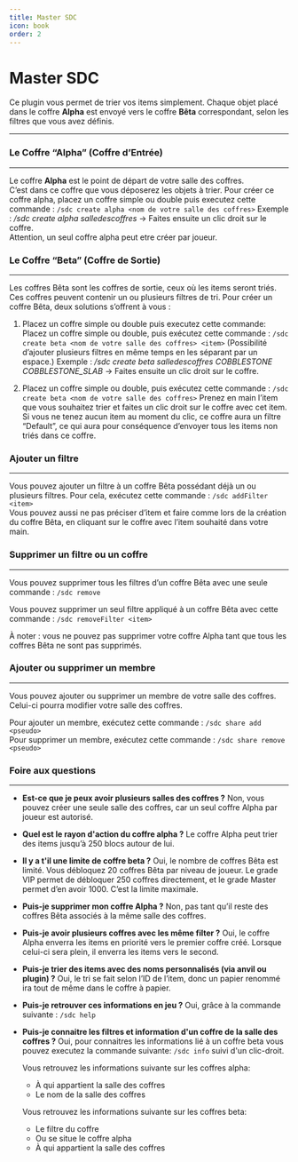 ```yaml
---
title: Master SDC
icon: book
order: 2
---
```


# Master SDC

Ce plugin vous permet de trier vos items simplement. 
Chaque objet placé dans le coffre **Alpha** est envoyé vers le coffre **Bêta** correspondant, selon les filtres que vous avez définis.

---

### Le Coffre “Alpha” (Coffre d’Entrée)
---
Le coffre **Alpha** est le point de départ de votre salle des coffres.  
C’est dans ce coffre que vous déposerez les objets à trier.
Pour créer ce coffre alpha, placez un coffre simple ou double puis executez cette commande :
``/sdc create alpha <nom de votre salle des coffres>``  Exemple : _/sdc create alpha salledescoffres_  ->
Faites ensuite un clic droit sur le coffre.  
Attention, un seul coffre alpha peut etre créer par joueur.

### Le Coffre “Beta” (Coffre de Sortie)
---
Les coffres Bêta sont les coffres de sortie, ceux où les items seront triés.
Ces coffres peuvent contenir un ou plusieurs filtres de tri.
Pour créer un coffre Bêta, deux solutions s’offrent à vous :
1. Placez un coffre simple ou double puis executez cette commande:
Placez un coffre simple ou double, puis exécutez cette commande :
``/sdc create beta <nom de votre salle des coffres> <item>``
(Possibilité d’ajouter plusieurs filtres en même temps en les séparant par un espace.)
Exemple : _/sdc create beta salledescoffres COBBLESTONE COBBLESTONE_SLAB_  ->
Faites ensuite un clic droit sur le coffre.

2. Placez un coffre simple ou double, puis exécutez cette commande :
``/sdc create beta <nom de votre salle des coffres>``
Prenez en main l’item que vous souhaitez trier et faites un clic droit sur le coffre avec cet item.
Si vous ne tenez aucun item au moment du clic, ce coffre aura un filtre “Default”, ce qui aura pour conséquence d’envoyer tous les items non triés dans ce coffre.


### Ajouter un filtre
---
Vous pouvez ajouter un filtre à un coffre Bêta possédant déjà un ou plusieurs filtres.
Pour cela, exécutez cette commande :
``/sdc addFilter <item>``  
Vous pouvez aussi ne pas préciser d’item et faire comme lors de la création du coffre Bêta, en cliquant sur le coffre avec l’item souhaité dans votre main.

### Supprimer un filtre ou un coffre
---
Vous pouvez supprimer tous les filtres d’un coffre Bêta avec une seule commande :
``/sdc remove``

Vous pouvez supprimer un seul filtre appliqué à un coffre Bêta avec cette commande :
``/sdc removeFilter <item>``

À noter : vous ne pouvez pas supprimer votre coffre Alpha tant que tous les coffres Bêta ne sont pas supprimés.

### Ajouter ou supprimer un membre
---
Vous pouvez ajouter ou supprimer un membre de votre salle des coffres.
Celui-ci pourra modifier votre salle des coffres.

Pour ajouter un membre, exécutez cette commande :
``/sdc share add <pseudo>``  
Pour supprimer un membre, exécutez cette commande :
``/sdc share remove <pseudo>``

### Foire aux questions
---

- **Est-ce que je peux avoir plusieurs salles des coffres ?**
Non, vous pouvez créer une seule salle des coffres, car un seul coffre Alpha par joueur est autorisé.

- **Quel est le rayon d'action du coffre alpha ?**
Le coffre Alpha peut trier des items jusqu’à 250 blocs autour de lui.

- **Il y a t'il une limite de coffre beta ?**
Oui, le nombre de coffres Bêta est limité.
Vous débloquez 20 coffres Bêta par niveau de joueur.
Le grade VIP permet de débloquer 250 coffres directement, et le grade Master permet d’en avoir 1000.
C’est la limite maximale.

- **Puis-je supprimer mon coffre Alpha ?**
Non, pas tant qu’il reste des coffres Bêta associés à la même salle des coffres.

- **Puis-je avoir plusieurs coffres avec les même filter ?**
Oui, le coffre Alpha enverra les items en priorité vers le premier coffre créé.
Lorsque celui-ci sera plein, il enverra les items vers le second.

- **Puis-je trier des items avec des noms personnalisés (via anvil ou plugin) ?**
Oui, le tri se fait selon l’ID de l’item, donc un papier renommé ira tout de même dans le coffre à papier.

- **Puis-je retrouver ces informations en jeu ?**
Oui, grâce à la commande suivante :
``/sdc help``

- **Puis-je connaitre les filtres et information d'un coffre de la salle des coffres ?**
Oui, pour connaitres les informations lié à un coffre beta vous pouvez executez la commande suivante:
``/sdc info`` suivi d'un clic-droit.

  Vous retrouvez les informations suivante sur les coffres alpha:
  - À qui appartient la salle des coffres
  - Le nom de la salle des coffres  

  Vous retrouvez les informations suivante sur les coffres beta:
  - Le filtre du coffre 
  - Ou se situe le coffre alpha
  - À qui appartient la salle des coffres

